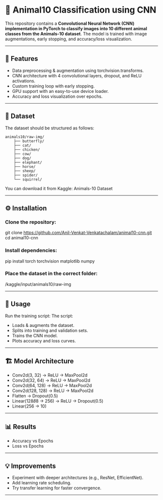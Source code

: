 # 🐾 Animal10 Classification using CNN
This repository contains a **Convolutional Neural Network (CNN) implementation in PyTorch to classify images into 10 different animal classes from the Animals-10 dataset**.
The model is trained with image augmentations, early stopping, and accuracy/loss visualization.

---

## 📌 Features
- Data preprocessing & augmentation using torchvision.transforms.
- CNN architecture with 4 convolutional layers, dropout, and ReLU activations.
- Custom training loop with early stopping.
- GPU support with an easy-to-use device loader.
- Accuracy and loss visualization over epochs.

---

## 📂 Dataset

The dataset should be structured as follows:
```text
animals10/raw-img/
    ├── butterfly/
    ├── cat/
    ├── chicken/
    ├── cow/
    ├── dog/
    ├── elephant/
    ├── horse/
    ├── sheep/
    ├── spider/
    └── squirrel/
```

You can download it from Kaggle:
Animals-10 Dataset

---

## ⚙️ Installation

### Clone the repository:
git clone https://github.com/Anil-Venkat-Venkatachalam/animal10-cnn.git
cd animal10-cnn


### Install dependencies:
pip install torch torchvision matplotlib numpy


### Place the dataset in the correct folder:
/kaggle/input/animals10/raw-img

---

## 🚀 Usage
Run the training script:
The script:
- Loads & augments the dataset.
- Splits into training and validation sets.
- Trains the CNN model.
- Plots accuracy and loss curves.

---

## 🏗 Model Architecture
- Conv2d(3, 32) → ReLU → MaxPool2d
- Conv2d(32, 64) → ReLU → MaxPool2d
- Conv2d(64, 128) → ReLU → MaxPool2d
- Conv2d(128, 128) → ReLU → MaxPool2d
- Flatten → Dropout(0.5)
- Linear(128*8*8 → 256) → ReLU → Dropout(0.5)
- Linear(256 → 10)

---

## 📊 Results
- Accuracy vs Epochs
- Loss vs Epochs

---

## 💡 Improvements
- Experiment with deeper architectures (e.g., ResNet, EfficientNet).
- Add learning rate scheduling.
- Try transfer learning for faster convergence.

---
